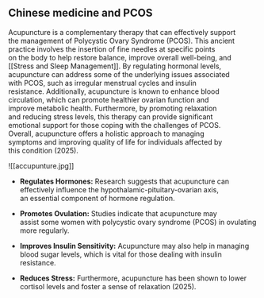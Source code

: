 ## Chinese medicine and PCOS

Acupuncture is a complementary therapy that can effectively support  
the management of Polycystic Ovary Syndrome (PCOS). This ancient  
practice involves the insertion of fine needles at specific points  
on the body to help restore balance, improve overall well-being, and  
[[Stress and Sleep Management]]. By regulating hormonal levels,  
acupuncture can address some of the underlying issues associated  
with PCOS, such as irregular menstrual cycles and insulin  
resistance. Additionally, acupuncture is known to enhance blood  
circulation, which can promote healthier ovarian function and  
improve metabolic health. Furthermore, by promoting relaxation  
and reducing stress levels, this therapy can provide significant  
emotional support for those coping with the challenges of PCOS.  
Overall, acupuncture offers a holistic approach to managing  
symptoms and improving quality of life for individuals affected by  
this condition (2025).  

![[accupunture.jpg]]

- **Regulates Hormones:** Research suggests that acupuncture can  
effectively influence the hypothalamic-pituitary-ovarian axis,  
an essential component of hormone regulation.  

- **Promotes Ovulation:** Studies indicate that acupuncture may  
assist some women with polycystic ovary syndrome (PCOS) in ovulating  
more regularly.  

- **Improves Insulin Sensitivity:** Acupuncture may also help in managing  
blood sugar levels, which is vital for those dealing with insulin resistance.  

- **Reduces Stress:** Furthermore, acupuncture has been shown to lower  
cortisol levels and foster a sense of relaxation (2025).

